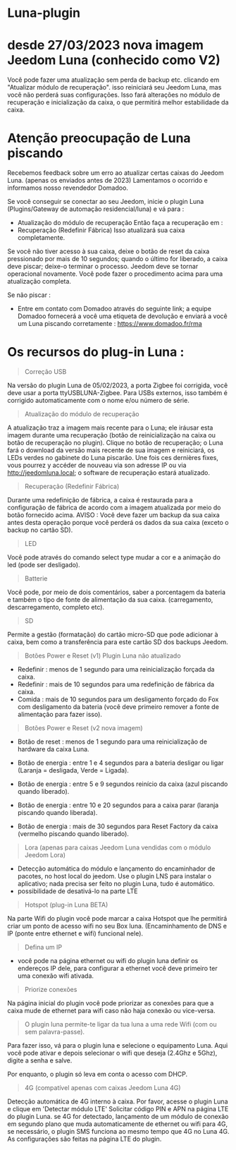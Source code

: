# Luna-plugin

# desde 27/03/2023 nova imagem Jeedom Luna (conhecido como V2)
Você pode fazer uma atualização sem perda de backup etc. clicando em "Atualizar módulo de recuperação". isso reiniciará seu Jeedom Luna, mas você não perderá suas configurações. Isso fará alterações no módulo de recuperação e inicialização da caixa, o que permitirá melhor estabilidade da caixa.

# Atenção preocupação de Luna piscando

Recebemos feedback sobre um erro ao atualizar certas caixas do Jeedom Luna. (apenas os enviados antes de 2023)
Lamentamos o ocorrido e informamos nosso revendedor Domadoo.

Se você conseguir se conectar ao seu Jeedom, inicie o plugin Luna (Plugins/Gateway de automação residencial/luna) e vá para : 
  - Atualização do módulo de recuperação
Então faça a recuperação em :
  - Recuperação (Redefinir Fábrica)
Isso atualizará sua caixa completamente.

Se você não tiver acesso à sua caixa, deixe o botão de reset da caixa pressionado por mais de 10 segundos; quando o último for liberado, a caixa deve piscar; deixe-o terminar o processo. Jeedom deve se tornar operacional novamente. Você pode fazer o procedimento acima para uma atualização completa.

Se não piscar : 
 - Entre em contato com Domadoo através do seguinte link; a equipe Domadoo fornecerá a você uma etiqueta de devolução e enviará a você um Luna piscando corretamente :
https://www.domadoo.fr/rma

# Os recursos do plug-in Luna :

> Correção USB

Na versão do plugin Luna de 05/02/2023, a porta Zigbee foi corrigida, você deve usar a porta ttyUSBLUNA-Zigbee.
Para USBs externos, isso também é corrigido automaticamente com o nome e/ou número de série.

> Atualização do módulo de recuperação

A atualização traz a imagem mais recente para o Luna; ele iráusar esta imagem durante uma recuperação (botão de reinicialização na caixa ou botão de recuperação no plugin).
Clique no botão de recuperação; o Luna fará o download da versão mais recente de sua imagem e reiniciará, os LEDs verdes no gabinete do Luna piscarão. 
Une fois ces dernières fixes, vous pourrez y accéder de nouveau via son adresse IP ou via http://jeedomluna.local; o software de recuperação estará atualizado.

> Recuperação (Redefinir Fábrica)

Durante uma redefinição de fábrica, a caixa é restaurada para a configuração de fábrica de acordo com a imagem atualizada por meio do botão fornecido acima. 
AVISO : Você deve fazer um backup da sua caixa antes desta operação porque você perderá os dados da sua caixa (exceto o backup no cartão SD).

> LED

Você pode através do comando select type mudar a cor e a animação do led (pode ser desligado).

> Batterie

Você pode, por meio de dois comentários, saber a porcentagem da bateria e também o tipo de fonte de alimentação da sua caixa. (carregamento, descarregamento, completo etc).

> SD

Permite a gestão (formatação) do cartão micro-SD que pode adicionar à caixa, bem como a transferência para este cartão SD dos backups Jeedom.

> Botões Power e Reset (v1) Plugin Luna não atualizado

- Redefinir : menos de 1 segundo para uma reinicialização forçada da caixa.
- Redefinir : mais de 10 segundos para uma redefinição de fábrica da caixa.
- Comida : mais de 10 segundos para um desligamento forçado do Fox com desligamento da bateria (você deve primeiro remover a fonte de alimentação para fazer isso).

> Botões Power e Reset (v2 nova imagem)

- Botão de reset : menos de 1 segundo para uma reinicialização de hardware da caixa Luna.
  
- Botão de energia : entre 1 e 4 segundos para a bateria desligar ou ligar (Laranja = desligada, Verde = Ligada).
- Botão de energia : entre 5 e 9 segundos reinício da caixa (azul piscando quando liberado).
- Botão de energia : entre 10 e 20 segundos para a caixa parar (laranja piscando quando liberada).
- Botão de energia : mais de 30 segundos para Reset Factory da caixa (vermelho piscando quando liberado).

> Lora (apenas para caixas Jeedom Luna vendidas com o módulo Jeedom Lora)

- Detecção automática do módulo e lançamento do encaminhador de pacotes, no host local do jeedom. Use o plugin LNS para instalar o aplicativo; nada precisa ser feito no plugin Luna, tudo é automático.
- possibilidade de desativá-lo na parte LTE

> Hotspot (plug-in Luna BETA)

Na parte Wifi do plugin você pode marcar a caixa Hotspot que lhe permitirá criar um ponto de acesso wifi no seu Box luna. (Encaminhamento de DNS e IP (ponte entre ethernet e wifi) funcional nele).

> Defina um IP

- você pode na página ethernet ou wifi do plugin luna definir os endereços IP dele, para configurar a ethernet você deve primeiro ter uma conexão wifi ativada.

> Priorize conexões

Na página inicial do plugin você pode priorizar as conexões para que a caixa mude de ethernet para wifi caso não haja conexão ou vice-versa.

> O plugin luna permite-te ligar da tua luna a uma rede Wifi (com ou sem palavra-passe).

Para fazer isso, vá para o plugin luna e selecione o equipamento Luna. Aqui você pode ativar e depois selecionar o wifi que deseja (2.4Ghz e 5Ghz), digite a senha e salve.

Por enquanto, o plugin só leva em conta o acesso com DHCP.

> 4G (compatível apenas com caixas Jeedom Luna 4G)

Detecção automática de 4G interno à caixa. Por favor, acesse o plugin Luna e clique em 'Detectar módulo LTE' Solicitar código PIN e APN na página LTE do plugin Luna.
se 4G for detectado, lançamento de um módulo de conexão em segundo plano que muda automaticamente de ethernet ou wifi para 4G, se necessário, o plugin SMS funciona ao mesmo tempo que 4G no Luna 4G.
As configurações são feitas na página LTE do plugin.
